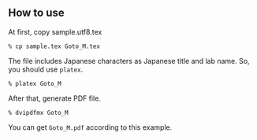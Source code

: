 ## How to use

At first, copy sample.utf8.tex

```
% cp sample.tex Goto_M.tex
```

The file includes Japanese characters as Japanese title and lab name.
So, you should use `platex`.
```
% platex Goto_M
```

After that, generate PDF file.
```
% dvipdfmx Goto_M
```

You can get `Goto_M.pdf` according to this example.